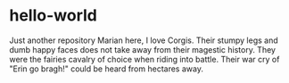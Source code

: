 # hello-world
Just another repository
Marian here, I love Corgis. Their stumpy legs and dumb happy faces does not take away from their magestic history. They were the fairies cavalry of choice when riding into battle. Their war cry of "Erin go bragh!" could be heard from hectares away.
